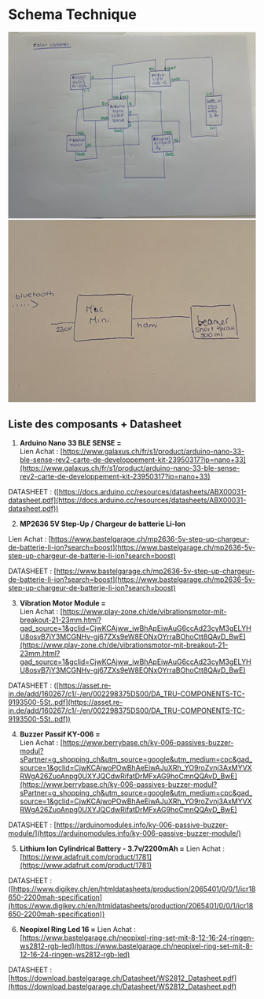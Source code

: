 # Schema Technique


![Schema Technique](/electronics/Electronic_expo/Schema_electronique.jpg)
![Deuxième Schema Technique](/electronics/Electronic_expo/Schema_electronique_2.jpg)


## Liste des composants + Datasheet

1.  **Arduino Nano 33 BLE SENSE =**  
Lien Achat :  [https://www.galaxus.ch/fr/s1/product/arduino-nano-33-ble-sense-rev2-carte-de-developpement-kit-23950317?ip=nano+33](https://www.galaxus.ch/fr/s1/product/arduino-nano-33-ble-sense-rev2-carte-de-developpement-kit-23950317?ip=nano+33)  

DATASHEET : ([https://docs.arduino.cc/resources/datasheets/ABX00031-datasheet.pdf](https://docs.arduino.cc/resources/datasheets/ABX00031-datasheet.pdf))
  
2.  **MP2636 5V Step-Up / Chargeur de batterie Li-Ion**
    

Lien Achat :  [https://www.bastelgarage.ch/mp2636-5v-step-up-chargeur-de-batterie-li-ion?search=boost](https://www.bastelgarage.ch/mp2636-5v-step-up-chargeur-de-batterie-li-ion?search=boost)  

DATASHEET :  [https://www.bastelgarage.ch/mp2636-5v-step-up-chargeur-de-batterie-li-ion?search=boost](https://www.bastelgarage.ch/mp2636-5v-step-up-chargeur-de-batterie-li-ion?search=boost)  

3.  **Vibration Motor Module =**  
Lien Achat :  [https://www.play-zone.ch/de/vibrationsmotor-mit-breakout-21-23mm.html?gad_source=1&gclid=CjwKCAjww_iwBhApEiwAuG6ccAd23cyM3gELYHU8osvB7jY3MCGNHv-gj67ZXs9eW8EONxOYrraBOhoCtt8QAvD_BwE](https://www.play-zone.ch/de/vibrationsmotor-mit-breakout-21-23mm.html?gad_source=1&gclid=CjwKCAjww_iwBhApEiwAuG6ccAd23cyM3gELYHU8osvB7jY3MCGNHv-gj67ZXs9eW8EONxOYrraBOhoCtt8QAvD_BwE)  

DATASHEET : ([https://asset.re-in.de/add/160267/c1/-/en/002298375DS00/DA_TRU-COMPONENTS-TC-9193500-5St..pdf](https://asset.re-in.de/add/160267/c1/-/en/002298375DS00/DA_TRU-COMPONENTS-TC-9193500-5St..pdf))
    
4.  **Buzzer Passif KY-006 =**  
Lien Achat :  [https://www.berrybase.ch/ky-006-passives-buzzer-modul?sPartner=g_shopping_ch&utm_source=google&utm_medium=cpc&gad_source=1&gclid=CjwKCAjwoPOwBhAeEiwAJuXRh_YO9roZvnj3AxMYVXRWgA26ZuoAnpg0UXYJQCdwRifatDrMFxAG9hoCmnQQAvD_BwE](https://www.berrybase.ch/ky-006-passives-buzzer-modul?sPartner=g_shopping_ch&utm_source=google&utm_medium=cpc&gad_source=1&gclid=CjwKCAjwoPOwBhAeEiwAJuXRh_YO9roZvnj3AxMYVXRWgA26ZuoAnpg0UXYJQCdwRifatDrMFxAG9hoCmnQQAvD_BwE)

DATASHEET : [https://arduinomodules.info/ky-006-passive-buzzer-module/](https://arduinomodules.info/ky-006-passive-buzzer-module/)
    
5.  **Lithium Ion Cylindrical Battery - 3.7v/2200mAh =**
    Lien Achat :  [https://www.adafruit.com/product/1781](https://www.adafruit.com/product/1781)

DATASHEET :([https://www.digikey.ch/en/htmldatasheets/production/2065401/0/0/1/icr18650-2200mah-specification](https://www.digikey.ch/en/htmldatasheets/production/2065401/0/0/1/icr18650-2200mah-specification))

6. **Neopixel Ring Led 16 =** 
Lien Achat :  [https://www.bastelgarage.ch/neopixel-ring-set-mit-8-12-16-24-ringen-ws2812-rgb-led](https://www.bastelgarage.ch/neopixel-ring-set-mit-8-12-16-24-ringen-ws2812-rgb-led)

DATASHEET :  [https://download.bastelgarage.ch/Datasheet/WS2812_Datasheet.pdf](https://download.bastelgarage.ch/Datasheet/WS2812_Datasheet.pdf)